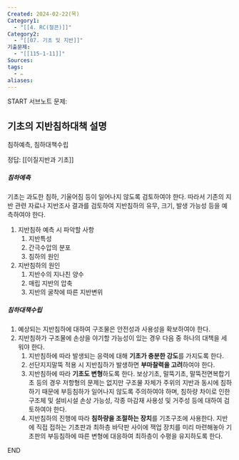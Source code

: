 ```yaml
---
Created: 2024-02-22(목)
Category1:
  - "[[4. RC(철콘)]]"
Category2:
  - "[[07. 기초 및 지반]]"
기출문제:
  - "[[115-1-11]]"
Sources: 
tags:
  - ✏️
aliases: 
---
```

START
서브노트
문제:  
## 기초의 지반침하대책 설명 
침하예측, 침하대책수립


정답: 
[[이질지반과 기초]]
##### 침하예측
기초는 과도한 침하, 기울어짐 등이 일어나지 않도록 검토하여야 한다. 따라서 기존의 지반 관련 자료나 지반조사 결과를 검토하여 지반침하의 유무, 크기, 발생 가능성 등을 예측하여야 한다.
1. 지반침하 예측 시 파악할 사항
	1. 지반특성
	2. 간극수압의 분포
	3. 침하의 원인
2. 지반침하의 원인
	1. 지반수의 지나친 양수
	2. 매립 지반의 압축
	3. 지반의 굴착에 따른 지반변위
##### 침하대책수립
1. 예상되는 지반침하에 대하여 구조물은 안전성과 사용성을 확보하여야 한다.
2. 지반침하가 구조물에 손상을 야기할 가능성이 있는 경우 다음 중 하나의 대책을 세워야 한다.
	1. 지반침하에 따라 발생되는 응력에 대해 **기초가 충분한 강도**를 가지도록 한다.
	2. 선단지지말뚝 적용 시 지반침하가 발생하면 **부마찰력을 고려**하여야 한다.
	3. 지반침하에 따라 **기초도 변형**하도록 한다.
	   보상기초, 말뚝기초, 말뚝전면복합기초 등의 경우 저항형의 문제는 없지만 구조물 자체가 주위의 지반과 동시에 침하하기 때문에 부등침하가 일어나지 않도록 주의하여야 하며, 침하량 차이로 인한 구조체 및 설비시설 손상 가능성, 각종 마감재 사용성 및 거주성 등에 대하여 검토하여야 한다.
	4. 지반침하의 진행에 따라 **침하량을 조절하는 장치**를 기초구조에 사용한다.
	   지반에 직접 접하는 기초판과 최하층 바닥판 사이에 잭업 장치를 미리 마련해놓아 기초판의 부등침하에 따른 변형에 대응하여 최하층이 수평을 유지하도록 한다.
<!--ID: 1688385888955-->
END